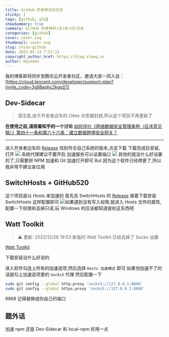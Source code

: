 ```yaml
---
title: GitHub 的多种访问方式
sticky: 1
tags: [github, gfw]
showSummary: true
summary: GitHub 的多种开(访)车(问)方式
categories: [github]
cover: cover.svg
thumbnail: cover.svg
slug: china-github
date: 2022-05-14 7:53:12
copyright_author_href: https://blog.slqwq.cn
author: Hajeekn
---
```


我的博客即将同步至腾讯云开发者社区，邀请大家一同入驻：[https://cloud.tencent.com/developer/support-plan?invite_code=3gll8aqhc2kgg][1]

## Dev-Sidecar

> 请注意,由于开发者边车的 Gitee 仓库被封锁,所以这个项目不再更新了

**在使用之前,请观看知乎的一个讨论**
[如何评价《网络数据安全管理条例（征求意见稿）》第四十一条和第六十六条：建立数据跨境安全网关？](https://www.zhihu.com/question/498939985)

---

进入开发者边车的 [Release](https://github.com/docmirror/dev-sidecar/releases/latest)
找到符合自己系统的版本,点击下载
下载完成后安装,打开
![](https://api.hesiy.cn/api/cross?fetch=https://article.biliimg.com/bfs/article/5b9789a12b00527da35e3d1a2491d6a44eb6cb54.png)
系统代理建议不要开启
加速服务可以设置端口
![](https://api.hesiy.cn/api/cross?fetch=https://article.biliimg.com/bfs/article/8c0a8bd3a4040cfd77a6b6caafceecaa422edd4c.png)
其他的就没什么好设置的了,只需要把 NPM 加速和 Git 加速打开即可
But 因为这个软件已经停更了,所以我非常不建议各位用

## SwitchHosts + GitHub520

这个项目是以 Hosts 来加速的
首先去 SwitchHosts 的 [Release](https://github.com/oldj/SwitchHosts/releases/latest)
接着下载安装
SwitchHosts 这样配置即可
![](https://api.hesiy.cn/api/cross?fetch=https://article.biliimg.com/bfs/article/cac75497adfd2db6ca1cfe74d6caa1076852f9e9.jpg)如果遇到没有写入权限,就进入 Hosts 文件的属性,配置一下权限和去掉只读,玩 Windows 的应该都知道提权这东西吧

## Watt Toolkit

> ⚠ 更新: 2022/12/28 19:53 新版的 Watt Toolkit 已经去掉了 Socks 设置

[Watt Toolkit](https://steampp.net/)

下载安装没什么好说的

进入软件勾选上所有的加速选项,然后选择 `Hosts 加速模式` 即可
如果怕加速不了的话就勾上加速选项里的 `Socks5` 代理
然后配置一下

```bash
sudo git config --global http.proxy 'socks5://127.0.0.1:8868'
sudo git config --global https.proxy 'socks5://127.0.0.1:8868'
```

8868 记得替换成你自己的端口

## 题外话

加速 npm 还是 Dev-Sidecar 和 local-npm 好用一点

[1]: https://cloud.tencent.com/developer/support-plan?invite_code=3gll8aqhc2kgg


